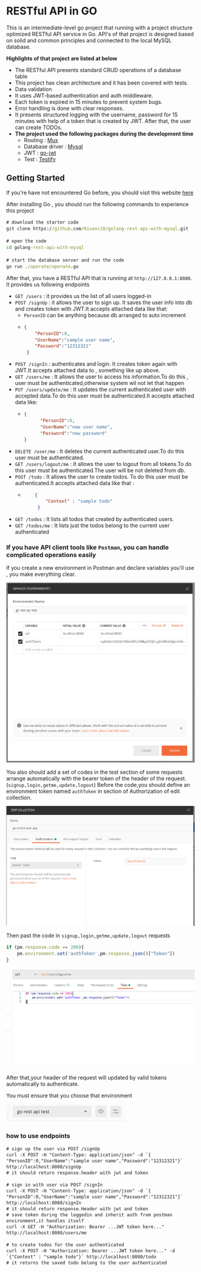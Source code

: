 # RESTful API in GO

This is an intermediate-level go project that running with a project structure optimized RESTful API service in Go. API's of that project is designed based on solid and common principles and connected to the local MySQL database.

<b>Highlights of that project are listed at below </b>
  - The RESTful API presents standard CRUD operations of a database table
  - This project has clean architecture and it has been covered with tests.
  - Data validation
  - It uses JWT-based authentication and auth middleware.
  - Each token is expired in 15 minutes to prevent system bugs.
  - Error handling is done with clear responses.
  - It presents structured logging with the username, password for 15 minutes with help of a token that is created by JWT. After that, the user can create TODOs. 
  - <b> The project used the following packages during the development time </b>
      - Routing : <a href="github.com/gorilla/mux">Mux</a>
      - Database driver : <a href="github.com/go-sql-driver/mysql">Mysql</a>
      - JWT : <a href="github.com/dgrijalva/jwt-go">go-jwt</a>
      - Test : <a href="github.com/stretchr/testify">Testify</a>

## Getting Started

If you're have not encountered Go before, you should visit this website <a target="_blank" href="https://golang.org/doc/install">here</a>

After installing Go , you should run the following commands to experience this project

```cmd
# download the starter code
git clone https://github.com/Kivanc10/golang-rest-api-with-mysql.git

# open the code
cd golang-rest-api-with-mysql

# start the database server and run the code
go run ./operate/operate.go
```
After that, you have a RESTful API that is running at `http://127.0.0.1:8080`. It provides us following endpoints
  - `GET /users` : it provides us the list of all users logged-in
  - `POST /signUp` : it allows the user to sign up. It saves the user info into db and creates token with JWT.It accepts attached data like that:
    - `PersonID` can be anything because db arranged to auto increment
    - ```JSON
      {
          "PersonID":0,
          "UserName":"sample user name",
          "Password":"12312321"
       }
      ```
  - `POST /signIn` : authenticates and login. It creates token again with JWT.It accepts attached data to , something like up above.
  - `GET /users/me` : It allows the user to access his information.To do this , user must be authenticated,otherwise system wil not let that happen
  - `PUT /users/update/me` : It updates the current authenticated user with accepted data.To do this user must be authenticated.It accepts attached data like:
      - ```JSON
        {
              "PersonID":0,
              "UserName":"new user name",
              "Password":"new password"
        }
        ```
  - `DELETE /user/me` : It deletes the current authenticated user.To do this user must be authenticated.
  - `GET /users/logout/me` : It allows the user to logout from all tokens.To do this user must be authenticated.The user will be not deleted from db.
  - `POST /todo` : It allows the user to create todos. To do this user must be authenticated.It accepts attached data like that :
      - ```JSON
            {
                "Context" : "sample todo"
             }
          ```
  - `GET /todos` : It lists all todos that created by authenticated users.
  - `GET /todos/me` : It lists just the todos belong to the current user authenticated


### If you have API client tools like `Postman`, you can handle complicated operations easily

If you create a new environment in Postman and declare variables you'll use , you make everything clear.

<img src = "./imgs/environment.png" />

You also should add a set of codes in the test section of some requests arrange automatically with the bearer token of the header of the request.(`signup,login,getme,update,logout`)
Before the code,you should define an environment token named `authToken` in section of Authorization of edit collection.

<img src = "./imgs/authToken.png" />

Then past the code in `signup,login,getme,update,logout` requests

```JavaScript
if (pm.response.code == 200){
    pm.environment.set('authToken',pm.response.json()["Token"])
}
```
<img src = "./imgs/testCode.png" />

After that,your header of the request will updated by valid tokens automatically to authenticate.

You must ensure that you choose that environment

<img src="./imgs/chooseEnvironment.png" />

### how to use endpoints
```
# sign up the user via POST /signUp
curl -X POST -H "Content-Type: application/json" -d `{ "PersonID":0,"UserName":"sample user name","Password":"12312321"}` http://localhost:8080/signUp
# it should return response.header with jwt and token

# sign in with user via POST /signIn
curl -X POST -H "Content-Type: application/json" -d `{ "PersonID":0,"UserName":"sample user name","Password":"12312321"}` http://localhost:8080/signIn
# it should return response.Header with jwt and token
# save token during the loggedin and inherit auth from postman environment,it handles itself
curl -X GET -H "Authorization: Bearer ...JWT token here..." http://localhost:8080/users/me

# to create todos for the user authenticated
curl -X POST -H "Authorization: Bearer ...JWT token here..." -d `{"Context" : "sample todo"}` http://localhost:8080/todo
# it returns the saved todo belong to the user authenticated
```


